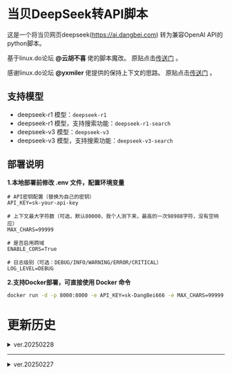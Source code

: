 # 当贝DeepSeek转API脚本

这是一个将当贝网页deepseek(https://ai.dangbei.com) 转为兼容OpenAI API的python脚本。

基于linux.do论坛 **@云胡不喜** 佬的脚本魔改。
原贴点击[传送门](https://linux.do/t/topic/444507) 。

感谢linux.do论坛 **@yxmiler** 佬提供的保持上下文的思路。
原贴点击[传送门](https://linux.do/t/topic/457926/15?u=jiongjiong_jojo) 。

## 支持模型

- deepseek-r1 模型：`deepseek-r1`
- deepseek-r1 模型，支持搜索功能：`deepseek-r1-search`
- deepseek-v3 模型：`deepseek-v3`
- deepseek-v3 模型，支持搜索功能：`deepseek-v3-search`

## 部署说明

**1.本地部署前修改 .env 文件，配置环境变量**

```plaintext
# API密钥配置（替换为自己的密钥）
API_KEY=sk-your-api-key

# 上下文最大字符数（可选，默认80000，我个人测下来，最高的一次98988字符，没有空响应）
MAX_CHARS=99999

# 是否启用跨域
ENABLE_CORS=True

# 日志级别（可选：DEBUG/INFO/WARNING/ERROR/CRITICAL）
LOG_LEVEL=DEBUG
```

**2.支持Docker部署，可直接使用 Docker 命令**

```bash
docker run -d -p 8000:8000 -e API_KEY=sk-DangBei666 -e MAX_CHARS=99999  -eENABLE_CORS=True -e LOG_LEVEL=INFO --name dangbei2api xy2yp/dangbei2api:latest
```

# 更新历史

<details>
<summary> ver.20250228</summary>

---

- **优化显示效果**
  - 修改新闻等`card内容`展示方式为表格
- **优化上下文管理**
  - 支持`主动截断`上下文
  - 仅处理user和assistant的内容，保留其他内容，可通过变量配置

---

</details>

---

<details>
<summary> ver.20250227</summary>

---

- **优化联网搜索**
  - deepseek-r1 模型：`deepseek-r1`
  - deepseek-r1 模型，支持搜索功能：`deepseek-r1-search`
  - deepseek-v3 模型：`deepseek-v3`
  - deepseek-v3 模型，支持搜索功能：`deepseek-v3-search`
- **新增功能**
  - 添加`CORS配置`开关
- **功能调整**
  - 移除主动发送`清除上下文`内容的功能
  - 更新`requirements`文件
- **功能调整**
  - 修复`上下文关联失败`问题
  - 修复`签名验证失败`问题
  - 修复`新闻或带 URL 的内容无法解析`问题
  - 将日志长内容换行输出`修改为单行输出`

---

</details>
